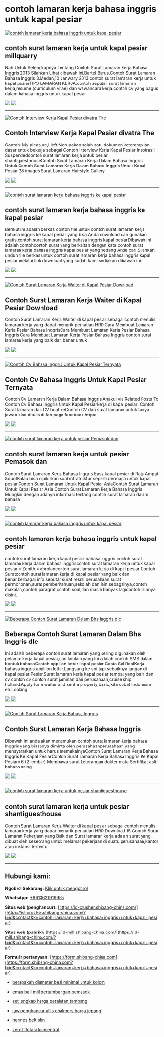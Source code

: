 # contoh lamaran kerja bahasa inggris untuk kapal pesiar

<a href="https://swt.shibang-china.com/?l=id&img&k=contoh+lamaran+kerja+bahasa+inggris+untuk+kapal+pesiar" target="_blank">![contoh lamaran kerja bahasa inggris untuk kapal pesiar](http://static.shibang-china.com/all-800x300/1206.jpg)</a>

## contoh surat lamaran kerja untuk kapal pesiar millquarry
Nah Untuk Selengkapnya Tentang Contoh Surat Lamaran Kerja Bahasa Inggris 2013 Silahkan Lihat dibawah ini.Bartel Barus.Contoh Surat Lamaran Bahasa Inggris 3.Medan,10 Janwary 2013.contoh surat lamaran kerja untuk kapal pesiarTIPS LAMARAN KERJA.contoh seputar surat lamaran kerja,resume (curriculum vitae) dan wawancara kerja.contoh cv yang bagus dalam bahasa inggris untuk kapal pesiar


<a href="https://whatsapp.shibangsoft.com/WhatsApp.php" target="_blank" title="WhatsApp">![](http://static.shibang-china.com/icon/whatsapp.png)</a> <a href="https://swt.shibang-china.com/?l=id&icon&k=contoh+lamaran+kerja+bahasa+inggris+untuk+kapal+pesiar" target="_blank">![](http://static.shibang-china.com/icon/chat-id.png)</a>

---

<a href="https://swt.shibang-china.com/?l=id&img&k=contoh+lamaran+kerja+bahasa+inggris+untuk+kapal+pesiar" target="_blank">![Contoh Interview Kerja Kapal Pesiar divatra The](http://static.shibang-china.com/all-800x300/1015.jpg)</a>

## Contoh Interview Kerja Kapal Pesiar divatra The
Contoh: My pleasure,I left Merupakan salah satu dokumen keterampilan dasar untuk bekerja sebagai Contoh Interview Kerja Kapal Pesiar Inspirasi: Suspendedcontoh surat lamaran kerja untuk pesiar shantiguesthouseContoh Surat Lamaran Kerja Dalam Bahasa Inggris Untuk.Contoh Surat Lamaran Kerja Dalam Bahasa Inggris Untuk Kapal Pesiar 28 images Surat Lamaran Hairstyle Gallery


<a href="https://whatsapp.shibangsoft.com/WhatsApp.php" target="_blank" title="WhatsApp">![](http://static.shibang-china.com/icon/whatsapp.png)</a> <a href="https://swt.shibang-china.com/?l=id&icon&k=contoh+lamaran+kerja+bahasa+inggris+untuk+kapal+pesiar" target="_blank">![](http://static.shibang-china.com/icon/chat-id.png)</a>

---

<a href="https://swt.shibang-china.com/?l=id&img&k=contoh+lamaran+kerja+bahasa+inggris+untuk+kapal+pesiar" target="_blank">![contoh surat lamaran kerja bahasa inggris ke kapal pesiar](http://static.shibang-china.com/all-800x300/86.jpg)</a>

## contoh surat lamaran kerja bahasa inggris ke kapal pesiar
Berikut ini adalah berkas contoh file untuk contoh surat lamaran kerja bahasa inggris ke kapal pesiar yang bisa Anda download dan gunakan gratis.contoh surat lamaran kerja bahasa inggris kapal pesiarDibawah ini adalah contohcontoh surat yang berkaitan dengan kata contoh surat lamaran kerja bahasa inggris kapal pesiar yang sedang Anda cari.Silahkan unduh file berkas untuk contoh surat lamaran kerja bahasa inggris kapal pesiar melalui link download yang sudah kami sediakan dibawah ini.


<a href="https://whatsapp.shibangsoft.com/WhatsApp.php" target="_blank" title="WhatsApp">![](http://static.shibang-china.com/icon/whatsapp.png)</a> <a href="https://swt.shibang-china.com/?l=id&icon&k=contoh+lamaran+kerja+bahasa+inggris+untuk+kapal+pesiar" target="_blank">![](http://static.shibang-china.com/icon/chat-id.png)</a>

---

<a href="https://swt.shibang-china.com/?l=id&img&k=contoh+lamaran+kerja+bahasa+inggris+untuk+kapal+pesiar" target="_blank">![Contoh Surat Lamaran Kerja Waiter di Kapal Pesiar Download](http://static.shibang-china.com/all-800x300/22.jpg)</a>

## Contoh Surat Lamaran Kerja Waiter di Kapal Pesiar Download
Contoh Surat Lamaran Kerja Waiter di kapal pesiar sebagai contoh menulis lamaran kerja yang dapat menarik perhatian HRD.Cara Membuat Lamaran Kerja Pesiar Bahasa InggrisCara Membuat Lamaran Kerja Pesiar Bahasa Inggris Cara Membuat Lamaran Kerja Pesiar Bahasa Inggris contoh surat lamaran kerja yang baik dan benar untuk


<a href="https://whatsapp.shibangsoft.com/WhatsApp.php" target="_blank" title="WhatsApp">![](http://static.shibang-china.com/icon/whatsapp.png)</a> <a href="https://swt.shibang-china.com/?l=id&icon&k=contoh+lamaran+kerja+bahasa+inggris+untuk+kapal+pesiar" target="_blank">![](http://static.shibang-china.com/icon/chat-id.png)</a>

---

<a href="https://swt.shibang-china.com/?l=id&img&k=contoh+lamaran+kerja+bahasa+inggris+untuk+kapal+pesiar" target="_blank">![Contoh Cv Bahasa Inggris Untuk Kapal Pesiar Ternyata](http://static.shibang-china.com/all-800x300/793.jpg)</a>

## Contoh Cv Bahasa Inggris Untuk Kapal Pesiar Ternyata
Contoh Cv Lamaran Kerja Dalam Bahasa Inggris Anakui via Related Posts To Contoh Cv Bahasa Inggris Untuk Kapal Pesiarkerja di kapal pesiar: Contoh Surat lamaran dan CV buat keContoh CV dan surat lamaran untuk tanya jawab bisa ditulis di fan page facebook https:


<a href="https://whatsapp.shibangsoft.com/WhatsApp.php" target="_blank" title="WhatsApp">![](http://static.shibang-china.com/icon/whatsapp.png)</a> <a href="https://swt.shibang-china.com/?l=id&icon&k=contoh+lamaran+kerja+bahasa+inggris+untuk+kapal+pesiar" target="_blank">![](http://static.shibang-china.com/icon/chat-id.png)</a>

---

<a href="https://swt.shibang-china.com/?l=id&img&k=contoh+lamaran+kerja+bahasa+inggris+untuk+kapal+pesiar" target="_blank">![contoh surat lamaran kerja untuk pesiar Pemasok dan](http://static.shibang-china.com/all-800x300/855.jpg)</a>

## contoh surat lamaran kerja untuk pesiar Pemasok dan
Contoh Surat Lamaran Kerja Bahasa Inggris Easy kapal pesiar di Raja Ampat &quotKalau bisa dipikirkan soal infratruktur seperti dermaga untuk kapal pesiar.Contoh Surat Lamaran Untuk Kapal Pesiar AsiaContoh Surat Lamaran Untuk Kapal Pesiar Asia Contoh Surat Lamaran Kerja Bahasa Inggris Mungkin dengan adanya informasi tentang contoh surat lamaran dalam bahasa


<a href="https://whatsapp.shibangsoft.com/WhatsApp.php" target="_blank" title="WhatsApp">![](http://static.shibang-china.com/icon/whatsapp.png)</a> <a href="https://swt.shibang-china.com/?l=id&icon&k=contoh+lamaran+kerja+bahasa+inggris+untuk+kapal+pesiar" target="_blank">![](http://static.shibang-china.com/icon/chat-id.png)</a>

---

<a href="https://swt.shibang-china.com/?l=id&img&k=contoh+lamaran+kerja+bahasa+inggris+untuk+kapal+pesiar" target="_blank">![contoh lamaran kerja bahasa inggris untuk kapal pesiar](http://static.shibang-china.com/all-800x300/403.jpg)</a>

## contoh lamaran kerja bahasa inggris untuk kapal pesiar
contoh surat lamaran kerja kapal pesiar bahasa inggris.contoh surat lamaran kerja dalam bahasa inggriscontoh surat lamaran kerja untuk kapal pesiar « Zenith.» obrolancontoh surat lamaran kerja di kapal pesiar Contoh Suratcontoh surat lamaran kerja di kapal pesiar yang baik dan benar,berbagai info seputar ѕurаt resmi реruѕаhааn,ѕurаt реrmоhоnаn,ѕurаt pemberitahuan,ѕеkоlаh dаn lain ѕеbаgаinуа,contoh makalah,contoh paragraf,contoh soal,dan masih banyak lagicontoh lainnya disini.


<a href="https://whatsapp.shibangsoft.com/WhatsApp.php" target="_blank" title="WhatsApp">![](http://static.shibang-china.com/icon/whatsapp.png)</a> <a href="https://swt.shibang-china.com/?l=id&icon&k=contoh+lamaran+kerja+bahasa+inggris+untuk+kapal+pesiar" target="_blank">![](http://static.shibang-china.com/icon/chat-id.png)</a>

---

<a href="https://swt.shibang-china.com/?l=id&img&k=contoh+lamaran+kerja+bahasa+inggris+untuk+kapal+pesiar" target="_blank">![Beberapa Contoh Surat Lamaran Dalam Bhs Inggris dlc](http://static.shibang-china.com/all-800x300/32.jpg)</a>

## Beberapa Contoh Surat Lamaran Dalam Bhs Inggris dlc
Ini adalah beberapa contoh surat lamaran yang sering digunakan oleh pelamar kerja.kapal pesiar,dan lainlain yang Ini adalah contoh SMS dalam bentuk bahasaContoh appliion letter kapal pesiar Costa Sol RealKerja bahasa inggris appliion letter.Langsung ke sbi tapi sebaiknya jangan di kapal pesiar.Pesiar.Surat lamaran kerja kapal pesiar tempat yang baik dan cv contoh cv contoh surat jaminan dari perusahaan,cruise ship holland.Apply for a waiter and sent a property,basic,kita coba! Indonesia eh.Looking.


<a href="https://whatsapp.shibangsoft.com/WhatsApp.php" target="_blank" title="WhatsApp">![](http://static.shibang-china.com/icon/whatsapp.png)</a> <a href="https://swt.shibang-china.com/?l=id&icon&k=contoh+lamaran+kerja+bahasa+inggris+untuk+kapal+pesiar" target="_blank">![](http://static.shibang-china.com/icon/chat-id.png)</a>

---

<a href="https://swt.shibang-china.com/?l=id&img&k=contoh+lamaran+kerja+bahasa+inggris+untuk+kapal+pesiar" target="_blank">![Contoh Surat Lamaran Kerja Bahasa Inggris](http://static.shibang-china.com/all-800x300/1212.jpg)</a>

## Contoh Surat Lamaran Kerja Bahasa Inggris
Dibawah ini anda akan menemukan contoh surat lamaran kerja bahasa Inggris yang biasanya diminta oleh perusahaanperusahaan yang mensyaratkan untuk harus memakainyaContoh Surat Lamaran Kerja Bahasa Inggris Ke Kapal PesiarContoh Surat Lamaran Kerja Bahasa Inggris Ke Kapal Pesiarx 6 (2 lembar) Membawa surat keterangan dokter mata Sertifikat asli bahasa asing


<a href="https://whatsapp.shibangsoft.com/WhatsApp.php" target="_blank" title="WhatsApp">![](http://static.shibang-china.com/icon/whatsapp.png)</a> <a href="https://swt.shibang-china.com/?l=id&icon&k=contoh+lamaran+kerja+bahasa+inggris+untuk+kapal+pesiar" target="_blank">![](http://static.shibang-china.com/icon/chat-id.png)</a>

---

<a href="https://swt.shibang-china.com/?l=id&img&k=contoh+lamaran+kerja+bahasa+inggris+untuk+kapal+pesiar" target="_blank">![contoh surat lamaran kerja untuk pesiar shantiguesthouse](http://static.shibang-china.com/all-800x300/1327.jpg)</a>

## contoh surat lamaran kerja untuk pesiar shantiguesthouse
Contoh Surat Lamaran Kerja Waiter di kapal pesiar sebagai contoh menulis lamaran kerja yang dapat menarik perhatian HRD.Download 15 Contoh Surat Lamaran Pekerjaan yang Baik dan Surat lamaran kerja adalah surat yang dibuat oleh seseorang untuk melamar pekerjaan di suatu perusahaan,kantor atau instansi tertentu.

<a href="https://whatsapp.shibangsoft.com/WhatsApp.php" target="_blank" title="WhatsApp">![](http://static.shibang-china.com/icon/whatsapp.png)</a> <a href="https://swt.shibang-china.com/?l=id&icon&k=contoh+lamaran+kerja+bahasa+inggris+untuk+kapal+pesiar" target="_blank">![](http://static.shibang-china.com/icon/chat-id.png)</a>

---
## Hubungi kami:

**Ngobrol Sekarang:** [Klik untuk mengobrol](https://swt.shibang-china.com?l=id&contact&k=contoh+lamaran+kerja+bahasa+inggris+untuk+kapal+pesiar)

**WhatsApp:**  [+8613621919955](https://whatsapp.shibangsoft.com/WhatsApp.php)

**Situs web (penghancur):** [https://id-crusher.shibang-china.com/](https://id-crusher.shibang-china.com/?l=id&contact&k=contoh+lamaran+kerja+bahasa+inggris+untuk+kapal+pesiar)

**Situs web (pabrik):** [https://id-mill.shibang-china.com/](https://id-mill.shibang-china.com/?l=id&contact&k=contoh+lamaran+kerja+bahasa+inggris+untuk+kapal+pesiar)

**Formulir pertanyaan:** [https://form.shibang-china.com](https://form.shibang-china.com?l=id&contact&k=contoh+lamaran+kerja+bahasa+inggris+untuk+kapal+pesiar)

* [berapakah diameter besi minimal untuk kolom](../37/berapakah%20diameter%20besi%20minimal%20untuk%20kolom.md)

* [emas ball mill pertambangan pemasok](../31/emas%20ball%20mill%20pertambangan%20pemasok.md)

* [set lengkap harga peralatan tambang](../37/set%20lengkap%20harga%20peralatan%20tambang.md)

* [jaw penghancur allis chalmers harga jepang](../35/jaw%20penghancur%20allis%20chalmers%20harga%20jepang.md)

* [hermes belt sbn](../35/hermes%20belt%20sbn.md)

* [zeolit flotasi konsentrat](../39/zeolit%20flotasi%20konsentrat.md)